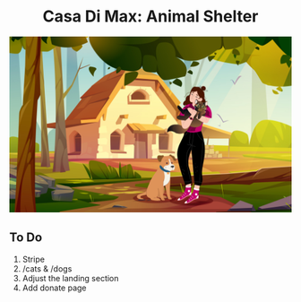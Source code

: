 <h1 align="center">
  Casa Di Max: Animal Shelter  
</h1>

[![Casa di Max](/src/images/casadimaxLanding.jpg "Animal Shelter, Sardinia, Italy")](https://www.casadimax.org)

## To Do 


1. Stripe
2. /cats & /dogs
6. Adjust the landing section
7. Add donate page
